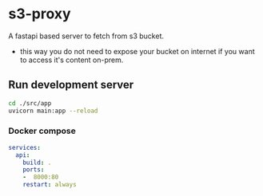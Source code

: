 # s3-proxy

A fastapi based server to fetch from s3 bucket.
* this way you do not need to expose your bucket on internet if you want to access it's content on-prem.

## Run development server

```sh
cd ./src/app
uvicorn main:app --reload
```

### Docker compose

```yaml
services:
  api:
    build: .
    ports:
    -  8000:80
    restart: always
```